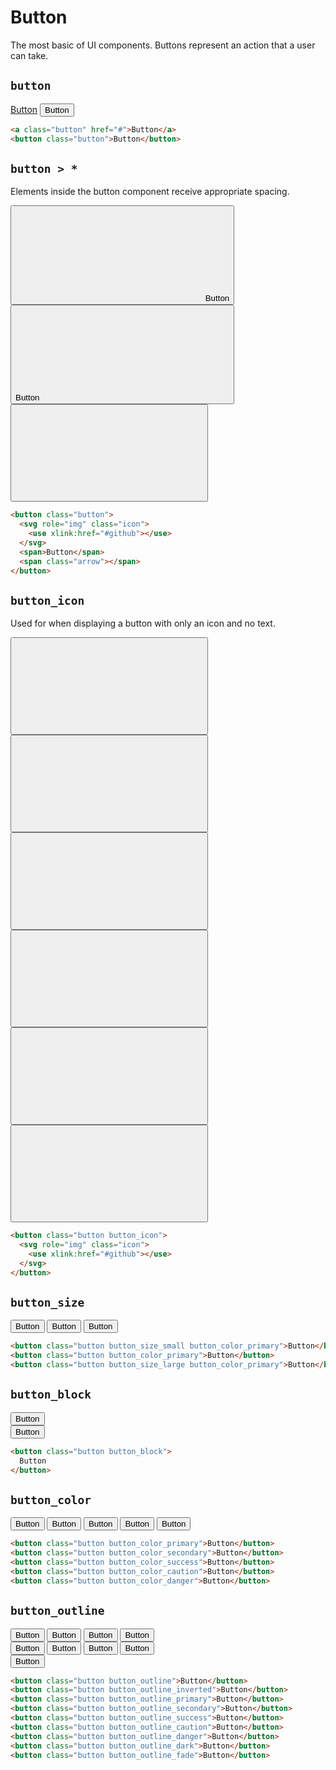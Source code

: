 # Button

<p class="text_lead">The most basic of UI components. Buttons represent an action that a user can take.</p>

## `button`

<div class="demo demo_medium_row">
  <div class="demo__render">
    <a class="button" href="#">Button</a>
    <button class="button">Button</button>
  </div><!-- .demo__render -->
  <div class="demo__code">

```html
<a class="button" href="#">Button</a>
<button class="button">Button</button>
```

  </div><!-- .demo__code -->
</div><!-- .demo -->

## `button > *`

Elements inside the button component receive appropriate spacing.

<div class="demo demo_medium_row">
  <div class="demo__render">
    <button class="button button_color_primary">
      <svg role="img" class="icon">
        <use xlink:href="#github"></use>
      </svg>
      <span>Button</span>
      <span class="arrow"></span>
    </button>
    <button class="button button_color_primary">
      <span>Button</span>
      <svg role="img" class="icon">
        <use xlink:href="#github"></use>
      </svg>
      <span class="arrow"></span>
    </button>
    <button class="button button_color_primary">
      <svg role="img" class="icon">
        <use xlink:href="#github"></use>
      </svg>
      <span class="arrow"></span>
    </button>
  </div><!-- .demo__render -->
  <div class="demo__code">

```html
<button class="button">
  <svg role="img" class="icon">
    <use xlink:href="#github"></use>
  </svg>
  <span>Button</span>
  <span class="arrow"></span>
</button>
```

  </div><!-- .demo__code -->
</div><!-- .demo -->

## `button_icon`

Used for when displaying a button with only an icon and no text.

<div class="demo demo_medium_row">
  <div class="demo__render">
    <button class="button button_size_small button_icon">
      <svg role="img" class="icon">
        <use xlink:href="#github"></use>
      </svg>
    </button>
    <button class="button button_size_small button_icon button_color_primary">
      <svg role="img" class="icon">
        <use xlink:href="#github"></use>
      </svg>
    </button>
    <button class="button button_icon">
      <svg role="img" class="icon">
        <use xlink:href="#github"></use>
      </svg>
    </button>
    <button class="button button_icon button_color_primary">
      <svg role="img" class="icon">
        <use xlink:href="#github"></use>
      </svg>
    </button>
    <button class="button button_size_large button_icon">
      <svg role="img" class="icon">
        <use xlink:href="#github"></use>
      </svg>
    </button>
    <button class="button button_size_large button_icon button_color_primary">
      <svg role="img" class="icon">
        <use xlink:href="#github"></use>
      </svg>
    </button>
  </div><!-- .demo__render -->
  <div class="demo__code">

```html
<button class="button button_icon">
  <svg role="img" class="icon">
    <use xlink:href="#github"></use>
  </svg>
</button>
```

  </div><!-- .demo__code -->
</div><!-- .demo -->

## `button_size`

<div class="demo demo_medium_row">
  <div class="demo__render">
    <button class="button button_size_small button_color_primary">Button</button>
    <button class="button button_color_primary">Button</button>
    <button class="button button_size_large button_color_primary">Button</button>
  </div><!-- .demo__render -->
  <div class="demo__code">

```html
<button class="button button_size_small button_color_primary">Button</button>
<button class="button button_color_primary">Button</button>
<button class="button button_size_large button_color_primary">Button</button>
```

  </div><!-- .demo__code -->
</div><!-- .demo -->

## `button_block`

<div class="demo demo_medium_row">
  <div class="demo__render">
    <div class="demo__group">
      <button class="button button_block button_color_primary">Button</button>
    </div>
    <div class="demo__group">
      <button class="button button_block button_color_secondary">Button</button>
    </div>
  </div><!-- .demo__render -->
  <div class="demo__code">

```html
<button class="button button_block">
  Button
</button>
```

  </div><!-- .demo__code -->
</div><!-- .demo -->

## `button_color`

<div class="demo demo_medium_row">
  <div class="demo__render">
    <button class="button button_color_primary">Button</button>
    <button class="button button_color_secondary">Button</button>
    <button class="button button_color_success">Button</button>
    <button class="button button_color_caution">Button</button>
    <button class="button button_color_danger">Button</button>
  </div><!-- .demo__render -->
  <div class="demo__code">

```html
<button class="button button_color_primary">Button</button>
<button class="button button_color_secondary">Button</button>
<button class="button button_color_success">Button</button>
<button class="button button_color_caution">Button</button>
<button class="button button_color_danger">Button</button>
```

  </div><!-- .demo__code -->
</div><!-- .demo -->

## `button_outline`

<div class="demo demo_medium_row">
  <div class="demo__render">
    <div class="demo__group">
      <button class="button button_outline">Button</button>
      <button class="button button_outline_primary">Button</button>
      <button class="button button_outline_secondary">Button</button>
      <button class="button button_outline_success">Button</button>
    </div>
    <div class="demo__group">
      <button class="button button_outline_caution">Button</button>
      <button class="button button_outline_danger">Button</button>
      <button class="button button_outline_dark">Button</button>
      <button class="button button_outline_fade">Button</button>
    </div>
    <div class="demo__group demo__group_inverted">
      <button class="button button_outline_inverted">Button</button>
    </div>
  </div><!-- .demo__render -->
  <div class="demo__code">

```html
<button class="button button_outline">Button</button>
<button class="button button_outline_inverted">Button</button>
<button class="button button_outline_primary">Button</button>
<button class="button button_outline_secondary">Button</button>
<button class="button button_outline_success">Button</button>
<button class="button button_outline_caution">Button</button>
<button class="button button_outline_danger">Button</button>
<button class="button button_outline_dark">Button</button>
<button class="button button_outline_fade">Button</button>
```

  </div><!-- .demo__code -->
</div><!-- .demo -->
